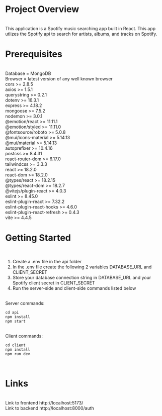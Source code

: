 # Project Overview
<br>
This application is a Spotify music searching app built in React.
This app utlizes the Spotify api to search for artists, albums, and tracks on Spotify.
<br>

# Prerequisites
<br>
Database = MongoDB
<br>
Browser = latest version of any well known browser
<br>
cors >= 2.8.5
<br>
axios >= 1.5.1
<br>
querystring >= 0.2.1
<br>
dotenv >= 16.3.1
<br>
express >= 4.18.2
<br>
mongoose >= 7.5.2
<br>
nodemon >= 3.0.1
<br>
@emotion/react >= 11.11.1
<br>
@emotion/styled >= 11.11.0
<br>
@fontsource/roboto >= 5.0.8
<br>
@mui/icons-material >= 5.14.13
<br>
@mui/material >= 5.14.13
<br>
autoprefixer >= 10.4.16
<br>
postcss >= 8.4.31
<br>
react-router-dom >= 6.17.0
<br>
tailwindcss >= 3.3.3
<br>
react >= 18.2.0
<br>
react-dom >= 18.2.0
<br>
@types/react >= 18.2.15
<br>
@types/react-dom >= 18.2.7
<br>
@vitejs/plugin-react >= 4.0.3
<br>
eslint >= 8.45.0
<br>
eslint-plugin-react >= 7.32.2
<br>
eslint-plugin-react-hooks >= 4.6.0
<br>
eslint-plugin-react-refresh >= 0.4.3
<br>
vite >= 4.4.5
<br>

# Getting Started
<br>

1. Create a .env file in the api folder
2. In the .env file create the following 2 variables DATABASE_URL and CLIENT_SECRET
3. Store your database connection string in DATABASE_URL and your Spotify client secret in CLIENT_SECRET
4. Run the server-side and client-side commands listed below

<br>
Server commands:

```shell
cd api
npm install
npm start
```
<br>
Client commands:

```shell
cd client
npm install
npm run dev
```
<br>

# Links
<br>
Link to frontend http://localhost:5173/
<br>
Link to backend http://localhost:8000/auth
